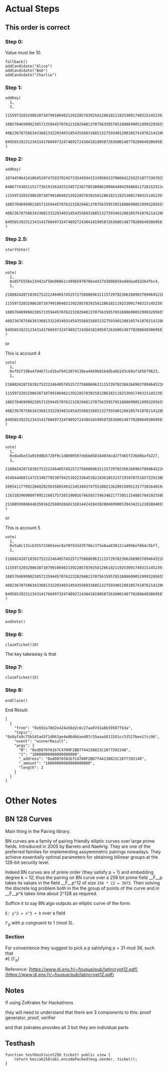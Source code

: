 # Actual Steps

## This order is correct

### Step 0: 
  
Value must be 10.  
```
fallback()
addCandidate("Alice")
addCandidate("Bob")
addCandidate("Charlie")
```



### Step 1:  

```
addKey(
  1,
  2,
  11559732032986387107991004021392285783925812861821192530917403151452391805634,
  10857046999023057135944570762232829481370756359578518086990519993285655852781,
  4082367875863433681332203403145435568316851327593401208105741076214120093531,
  8495653923123431417604973247489272438418190587263600148770280649306958101930
)
```


### Step 2: 

```
addKey(
  10744596414106452074759370245733544594153395043370666422502510773307029471145,
  848677436511517736191562425154572367705380862894644942948681172815252343932,
  11559732032986387107991004021392285783925812861821192530917403151452391805634,
  10857046999023057135944570762232829481370756359578518086990519993285655852781,
  4082367875863433681332203403145435568316851327593401208105741076214120093531,
  8495653923123431417604973247489272438418190587263600148770280649306958101930
)
```

### Step 2.5: 

```
startVote()
```

  
### Step 3:  
   
```
vote(
  1, 
  0x85f5556e23442af50e00861cd49b597070da4d17d360b859a9ddaa85d2b4fbc4,
  1,
  21888242871839275222246405745257275088696311157297823662689037894645226208581,
  11559732032986387107991004021392285783925812861821192530917403151452391805634,
  10857046999023057135944570762232829481370756359578518086990519993285655852781,
  4082367875863433681332203403145435568316851327593401208105741076214120093531,
  8495653923123431417604973247489272438418190587263600148770280649306958101930
)
```
  
or    
  
This is account 4  

```
vote(
  1, 
  0xf81f198a47d4671cd1baf9412074138ea44b9b8164dba6b1d3c68af1656f9623,
  1,
  21888242871839275222246405745257275088696311157297823662689037894645226208581,
  11559732032986387107991004021392285783925812861821192530917403151452391805634,
  10857046999023057135944570762232829481370756359578518086990519993285655852781,
  4082367875863433681332203403145435568316851327593401208105741076214120093531,
  8495653923123431417604973247489272438418190587263600148770280649306958101930
)
```


### Step 4:  
```
vote(
  1,
  0xda45e53a919d0b5720f9c1d8090597ddbbd5016403dcd27f465f23680bafb227,
  1,
  21888242871839275222246405745257275088696311157297823662689037894645226208581,
  4540444681147253467785307942530223364530218361853237193970751657229138047649,
  20954117799226682825035885491234530437475518021362091509513177301640194298072,
  11631839690097995216017572651900167465857396346217730511548857041925508482915,
  21508930868448350162258892668132814424284302804699005394342512102884055673846
)
```
or  
  
This is account 5    
```
vote(
  1, 
  0x5a8c131cb355723863eec8a70f932d35766c375e8aa63012ca4956ef864c5bff,
  1,
  21888242871839275222246405745257275088696311157297823662689037894645226208581,
  11559732032986387107991004021392285783925812861821192530917403151452391805634,
  10857046999023057135944570762232829481370756359578518086990519993285655852781,
  4082367875863433681332203403145435568316851327593401208105741076214120093531,
  8495653923123431417604973247489272438418190587263600148770280649306958101930
)
```


### Step 5: 

```
endVote()
```

### Step 6:

```
claimTicket(10)
```

The key takeaway is that 

### Step 7: 
  
```
claimTicket(15)
```


### Step 8:  
  
```
endClaim()
```  


End Result:
```
[
  {
    "from": "0x692a70d2e424a56d2c6c27aa97d1a86395877b3a",
    "topic": "0x0afa9c75b545ad3f1d063ae4e86d64aed07c55eaa4813101cc53527bee17cc96",
    "event": "winnerResult",
    "args": {
      "0": "0xdD870fA1b7C4700F2BD7f44238821C26f7392148",
      "1": "10000000000000000000",
      "_address": "0xdD870fA1b7C4700F2BD7f44238821C26f7392148",
      "_amount": "10000000000000000000",
      "length": 2
    }
  }
]
```


# Other Notes

## BN 128 Curves 

Main thing in the Pairing library.   

BN curves are a family of pairing friendly elliptic curves over large prime fields. Introduced in 2005 by Barreto and Naehrig. They are one of the preferred families for implementing assyemmetric pairings nowadays.  They achieve essentially optimal parameters for obtaining bilinear groups at the 128-bit security level.  

Indeed BN curves are of prime order (they satisfy p = 1) and embedding degree k = 12; thus the pairing on BN curve over a 256 bit prime field __F__p takes its values in the field __F__p^12 of size `256 * 12 = 3072`. Then solving the discrete log problem both in the the group of points of the curve and in __F__p^k takes time about 2^128 as required. 

Suffice it to say BN algo outputs an elliptic curve of the form: 


`E: y^2 = x^3 + b` over a field 

&Fopf;<sub>p</sub> with p congruent to 1 (mod 3). 



### Section

  For convenience they suggest to pick a p satisfying p = 31 mod 36, such that  
`#E`  (&Fopf;<sub>p</sub>)

Reference: [https://www.di.ens.fr/~fouque/pub/latincrypt12.pdf](https://www.di.ens.fr/~fouque/pub/latincrypt12.pdf)

## Notes 

If using ZoKrates for Hackathons

  
they will need to understand that there are 3 components to this: proof generator, proof, verifier

and that zokrates provides all 3 but they are individual parts


## Testhash

```
function testHash(uint256 ticket) public view {
    return keccak256(abi.encodePacked(msg.sender, ticket));
}
```

   


